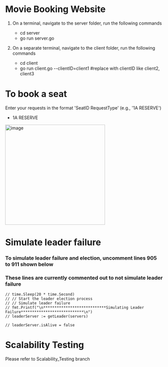 # Movie Booking Website

1. On a terminal, navigate to the server folder, run the following commands
   - cd server
   - go run server.go

2. On a separate terminal, navigate to the client folder, run the following commands
   - cd client
   - go run client.go --clientID=client1  #replace with clientID  like client2, client3


# To book a seat

Enter your requests in the format 'SeatID RequestType' (e.g., '1A RESERVE')

- 1A RESERVE

<img width="319" alt="image" src="https://github.com/user-attachments/assets/f5775ba3-952c-44e0-abf1-e299050a6bed" />

# Simulate leader failure
### To simulate leader failure and election, uncomment lines 905 to 911 shown below 
### These lines are currently commented out to not simulate leader failure

	// time.Sleep(20 * time.Second)
	// // Start the leader election process
	// // Simulate leader failure
	// fmt.Printf("\n****************************Simulating Leader Failure****************************\n")
	// leaderServer := getLeader(servers)

	// leaderServer.isAlive = false

# Scalability Testing

Please refer to Scalability_Testing branch
